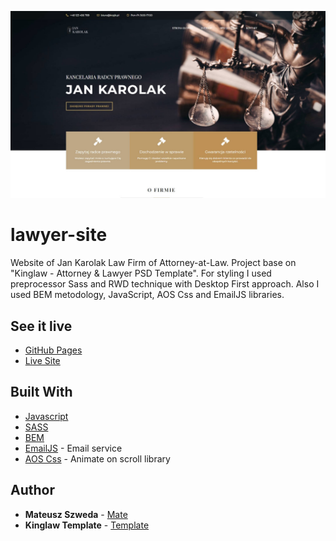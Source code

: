 ![Screenshot](./screenshot.jpg)

# lawyer-site

Website of Jan Karolak Law Firm of Attorney-at-Law. Project base on "Kinglaw - Attorney & Lawyer PSD Template". For styling I used preprocessor Sass and RWD technique with Desktop First approach. Also I used BEM metodology, JavaScript, AOS Css and EmailJS libraries.

## See it live

-   [GitHub Pages](https://mate966.github.io/lawyer-site/)
-   [Live Site](https://krpjk.pl)

## Built With

-   [Javascript](https://developer.mozilla.org/pl/docs/Web/JavaScript)
-   [SASS](https://sass-lang.com/)
-   [BEM](http://getbem.com/)
-   [EmailJS](https://www.emailjs.com/) - Email service
-   [AOS Css](https://michalsnik.github.io/aos/) - Animate on scroll library

## Author

-   **Mateusz Szweda** - [Mate](https://github.com/mate966)
-   **Kinglaw Template** - [Template](https://themeforest.net/item/kinglaw-attorney-lawyer-psd-template/21008102)
